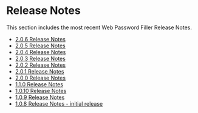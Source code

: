 [title]: # (Release Notes)
[tags]: # (web password filler)
[priority]: # (30000)

# Release Notes

This section includes the most recent Web Password Filler Release Notes.

* [2.0.6 Release Notes](2.0.6.md)
* [2.0.5 Release Notes](2.0.5.md)
* [2.0.4 Release Notes](2.0.4.md)
* [2.0.3 Release Notes](2.0.3.md)
* [2.0.2 Release Notes](2.0.2.md)
* [2.0.1 Release Notes](2.0.1.md)
* [2.0.0 Release Notes](2.0.0.md)
* [1.1.0 Release Notes](1.1.0.md)
* [1.0.10 Release Notes](1.0.10.md)
* [1.0.9 Release Notes](1.0.9.md)
* [1.0.8 Release Notes - initial release](1.0.8.md)
